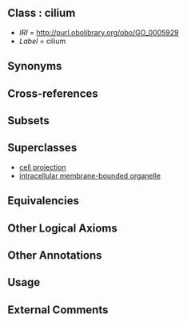 
## Class : cilium

 * *IRI* = http://purl.obolibrary.org/obo/GO_0005929
 * *Label* = cilium

## Synonyms


## Cross-references


## Subsets


## Superclasses

 * [cell projection](../../GO/95/GO_0042995.md)
 * [intracellular membrane-bounded organelle](../../GO/31/GO_0043231.md)

## Equivalencies


## Other Logical Axioms


## Other Annotations


## Usage


## External Comments

